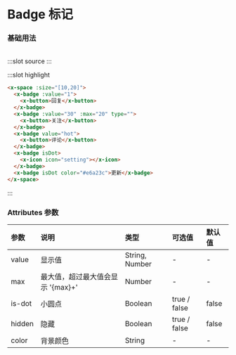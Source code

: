 # Badge 标记

### 基础用法

<br/>

<demo-block>
:::slot source
<badge-basic></badge-basic>
:::

:::slot highlight

```html
<x-space :size="[10,20]">
  <x-badge :value="1">
    <x-button>回复</x-button>
  </x-badge>
  <x-badge :value="30" :max="20" type="">
    <x-button>关注</x-button>
  </x-badge>
  <x-badge value="hot">
    <x-button>评论</x-button>
  </x-badge>
  <x-badge isDot>
    <x-icon icon="setting"></x-icon>
  </x-badge>
  <x-badge isDot color="#e6a23c">更新</x-badge>
</x-space>
```

:::
</demo-block>

### Attributes 参数

| 参数   | 说明                              | 类型           | 可选值       | 默认值 |
| :----- | :-------------------------------- | :------------- | :----------- | :----- |
| value  | 显示值                            | String, Number | -            | -      |
| max    | 最大值，超过最大值会显示 '{max}+' | Number         | -            | -      |
| is-dot | 小圆点                            | Boolean        | true / false | false  |
| hidden | 隐藏                              | Boolean        | true / false | false  |
| color  | 背景颜色                          | String         | -            | -      |
